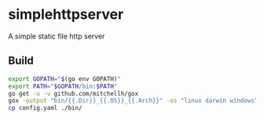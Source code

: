 # simplehttpserver

A simple static file http server

## Build

```sh
export GOPATH="$(go env GOPATH)"
export PATH="$GOPATH/bin:$PATH"
go get -u -v github.com/mitchellh/gox
gox -output "bin/{{.Dir}}_{{.OS}}_{{.Arch}}" -os "linux darwin windows" -arch "amd64"
cp config.yaml ./bin/
```
